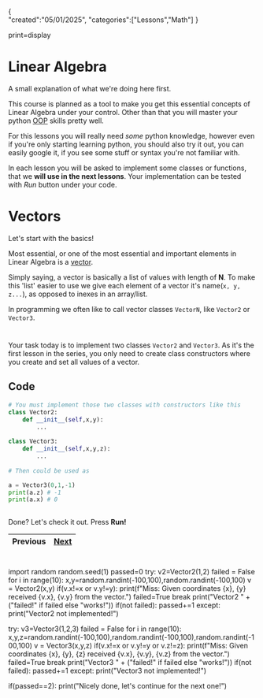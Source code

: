 
<metadata>

{   
    "created":"05/01/2025",
    "categories":["Lessons","Math"]
}

</metadata>
<setup>

print=display
</setup>

# Linear Algebra

A small explanation of what we're doing here first.

This course is planned as a tool to make you get this essential concepts of Linear Algebra under your control. Other than that you will master your python [OOP](https://en.wikipedia.org/wiki/Object-oriented_programming) skills pretty well. 

For this lessons you will really need *some* python knowledge, however even if you're only starting learning python, you should also try it out, you can easily google it, if you see some stuff or syntax you're not familiar with.

In each lesson you will be asked to implement some classes or functions, that we **will use in the next lessons**.
Your implementation can be tested with *Run* button under your code.
# Vectors
Let's start with the basics! 

Most essential, or one of the most essential and important elements in Linear Algebra is a [vector](https://en.wikipedia.org/wiki/Euclidean_vector).

Simply saying, a vector is basically a list of values with length of **N**.
To make this 'list' easier to use we give each element of a vector it's name(`x, y, z...`), as opposed to inexes in an array/list.

In programming we often like to call vector classes `VectorN`, like `Vector2` or `Vector3`.

# 

Your task today is to implement two classes `Vector2` and `Vector3`.
As it's the first lesson in the series, you only need to create class constructors where you create and set all values of a vector.


## Code

```python
# You must implement those two classes with constructors like this
class Vector2:
    def __init__(self,x,y):
        ...
    
class Vector3:
    def __init__(self,x,y,z):
        ...
    
# Then could be used as

a = Vector3(0,1,-1)
print(a.z) # -1
print(a.x) # 0
    
```



Done? Let's check it out. Press **Run!**

| Previous    | [Next](./problem.html?id=Linear_Algebra/1) |
| -------- | ------- |

# 




<check>
import random
random.seed(1)
passed=0
try:
    v2=Vector2(1,2)
    failed = False
    for i in range(10):
        x,y=random.randint(-100,100),random.randint(-100,100)
        v = Vector2(x,y)
        if(v.x!=x or v.y!=y):
            print(f"Miss: Given coordinates {x}, {y} received {v.x}, {v.y} from the vector.")
            failed=True
            break
    print("Vector2 " + ("failed!" if failed else "works!"))
    if(not failed):
        passed+=1
except:
    print("Vector2 not implemented!")



try:
    v3=Vector3(1,2,3)
    failed = False
    for i in range(10):
        x,y,z=random.randint(-100,100),random.randint(-100,100),random.randint(-100,100)
        v = Vector3(x,y,z)
        if(v.x!=x or v.y!=y or v.z!=z):
            print(f"Miss: Given coordinates {x}, {y}, {z} received {v.x}, {v.y}, {v.z} from the vector.")
            failed=True
            break
    print("Vector3 " + ("failed!" if failed else "works!"))
    if(not failed):
        passed+=1
except:
    print("Vector3 not implemented!")

if(passed==2):
    print("Nicely done, let's continue for the next one!")
    

</check>